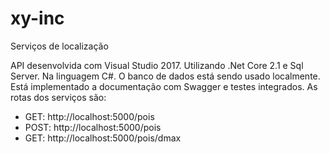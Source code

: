 # xy-inc
Serviços de localização

API desenvolvida com Visual Studio 2017. Utilizando .Net Core 2.1 e Sql Server. Na linguagem C#.
O banco de dados está sendo usado localmente.
Está implementado a documentação com Swagger e testes integrados.
As rotas dos serviços são:
- GET: http://localhost:5000/pois
- POST: http://localhost:5000/pois
- GET: http://localhost:5000/pois/dmax
